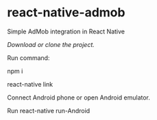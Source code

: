 # react-native-admob

Simple AdMob integration in React Native

*Download or clone the project.*

Run command:

npm i

react-native link

Connect Android phone or open Android emulator.

Run react-native run-Android

